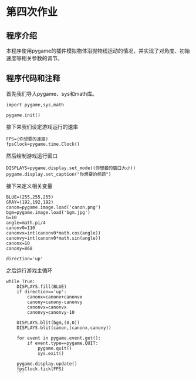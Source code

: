 # 第四次作业
## 程序介绍
本程序使用pygame的插件模拟物体沿抛物线运动的情况，并实现了对角度、初始速度等相关参数的调节。
## 程序代码和注释
首先我们导入pygame、sys和math库。

```
import pygame,sys,math

pygame.init()
```
接下来我们设定游戏运行的速率
```
FPS=(你想要的速度)
fpsClock=pygame.time.Clock()
```
然后绘制游戏运行窗口
```
DISPLAYS=pygame.display.set_mode((你想要的窗口大小))
pygame.display.set_caption("你想要的标题")
```
接下来定义相关变量
```
BLUE=(255,255,255)
GRAY=(192,192,192)
canon=pygame.image.load('canon.png')
bgm=pygame.image.load('bgm.jpg')
G=10
angle=math.pi/4
canonv0=110
canonvx=int(canonv0*math.cos(angle))
canonvy=int(canonv0*math.sin(angle))
canonx=10
canony=868
    
direction='up'
```
之后运行游戏主循环
```
while True:
    DISPLAYS.fill(BLUE)
    if direction=='up':
        canonx=canonx+canonvx
        canony=canony-canonvy
        canonvx=canonvx
        canonvy=canonvy-10
          
    DISPLAYS.blit(bgm,(0,0))
    DISPLAYS.blit(canon,(canonx,canony))
    
    for event in pygame.event.get():
        if event.type==pygame.QUIT:
            pygame.quit()
            sys.exit()
            
    pygame.display.update()
    fpsClock.tick(FPS)
    ```
